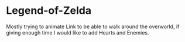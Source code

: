 # Legend-of-Zelda 

Mostly trying to animate Link to be able to walk around the overworld, if giving enough time I would like to add Hearts and Enemies. 
